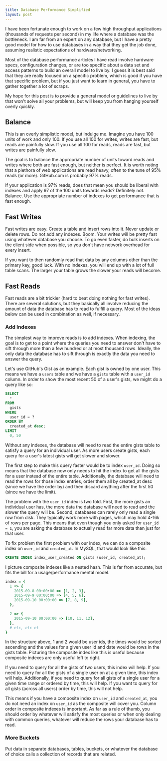 ```yaml
---
title: Database Performance Simplified
layout: post
---
```


I have been fortunate enough to work on a few high throughput applications (thousands of requests per second) in my life where a database was the bottleneck. I am far from an expert on any database, but I have a pretty good model for how to use databases in a way that they get the job done, assuming realistic expectations of hardware/networking.

Most of the database performance articles I have read involve hardware specs, configuration changes, or are too specific about a data set and access patterns to build an overall model to live by. I guess it is best said that they are really focused on a specific problem, which is good if you have that specific problem, but if you just want to learn in general, you have to gather together a lot of scraps.

My hope for this post is to provide a general model or guidelines to live by that won't solve all your problems, but will keep you from hanging yourself overly quickly.

## Balance

This is an overly simplistic model, but indulge me. Imagine you have 100 units of work and only 100. If you use all 100 for writes, writes are fast, but reads are painfully slow. If you use all 100 for reads, reads are fast, but writes are painfully slow.

The goal is to balance the appropriate number of units toward reads and writes where both are fast enough, but neither is perfect. It is worth noting that a plethora of web applications are read heavy, often to the tune of 95% reads (or more). GitHub.com is probably 97% reads.

If your application is 97% reads, does that mean you should be liberal with indexes and apply 97 of the 100 units towards reads? Definitely not. Balance. Use the appropriate number of indexes to get performance that is fast enough.

## Fast Writes

Fast writes are easy. Create a table and insert rows into it. Never update or delete rows. Do not add any indexes. Boom. Your writes will be pretty fast using whatever database you choose. To go even faster, do bulk inserts on the client side when possible, so you don't have network overhead for every insert.

If you want to then randomly read that data by any columns other than the primary key, good luck. With no indexes, you will end up with a lot of full table scans. The larger your table grows the slower your reads will become.

## Fast Reads

Fast reads are a bit trickier (hard to beat doing nothing for fast writes). There are several solutions, but they basically all involve reducing the amount of data the database has to read to fulfill a query. Most of the ideas below can be used in combination as well, if necessary.

### Add Indexes

The simplest way to improve reads is to add indexes. When indexing, the goal is to get to a point where the queries you need to answer don't have to sift through more than a few hundred or at most thousand rows. Ideally, the only data the database has to sift through is exactly the data you need to answer the query.

Let's use GitHub's Gist as an example. Each gist is owned by one user. This means we have a `users` table and we have a `gists` table with a `user_id` column. In order to show the most recent 50 of a user's gists, we might do a query like so:

```sql
SELECT
  *
FROM
  gists
WHERE
  user_id = ?
ORDER BY
  created_at desc;
LIMIT
  0, 50
```

Without any indexes, the database will need to read the entire gists table to satisfy a query for an individual user. As more users create gists, each query for a user's latest gists will get slower and slower.

The first step to make this query faster would be to index `user_id`. Doing so means that the database now only needs to hit the index to get all the gists for a user instead of the entire table. Additionally, the database will need to read the rows for those index entries, order them all by created_at desc (since we have the order by) and then discard anything after the first 50 (since we have the limit).

The problem with the `user_id` index is two fold. First, the more gists an individual user has, the more data the database will need to read and the slower the query will be. Second, databases can rarely only read a single row from disk. They typically work more with pages, which may hold 4-16k of rows per page. This means that even though you only asked for `user_id = 1`, you are asking the database to actually read far more data than just for that user.

To fix problem the first problem with our index, we can do a composite index on `user_id` and `created_at`. In MySQL, that would look like this:

```sql
CREATE INDEX index_user_created ON gists (user_id, created_at);
```

I picture composite indexes like a nested hash. This is far from accurate, but fits the bill for a usage/performance mental model.

```ruby
index = {
  1 => {
    2015-09-8 00:00:00 => [1, 2, 3],
    2015-09-9 00:00:00 => [4, 5, 6],
    2015-09-10 00:00:00 => [7, 8, 9],
  },

  2 => {
    2015-09-10 00:00:00 => [10, 11, 12],
  },
  # etc, etc et
}
```

In the structure above, 1 and 2 would be user ids, the times would be sorted ascending and the values for a given user id and date would be rows in the gists table. Picturing the composite index like this is useful because composite indexes are only useful left to right.

If you need to query for all the gists of two users, this index will help. If you need to query for all the gists of a single user on at a given time, this index will help. Additionally, if you need to query for all gists of a single user for a given time range or ordered by time, this will help. If you want to query for all gists (across all users) order by time, this will not help.

This means if you have a composite index on `user_id` and `created_at`, you do not need an index on `user_id` as the composite will cover you. Column order in composite indexes is important. As far as a rule of thumb, you should order by whatever will satisfy the most queries or when only dealing with common queries, whatever will reduce the rows your database has to read.

### More Buckets

Put data in separate databases, tables, buckets, or whatever the database of choice calls a collection of records that are related.
